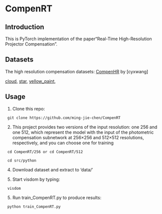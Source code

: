 # CompenRT
## Introduction
This is PyTorch implementation of the paper“Real-Time High-Resolution Projector Compensation”.

        
## Datasets
The high resolution compensation datasets:
[CompenHR](https://github.com/cyxwang/CompenHR/tree/main?tab=readme-ov-file#datasets) by [cyxwang]  

[cloud](https://drive.google.com/drive/folders/1ZRQgqKLQYdgaKeW8OsRLaNIbMlgyzZ-_?usp=drive_link),
[star](https://drive.google.com/drive/folders/17LYyJDYeQR8xsGAIzlXv5LKLFdro6J7r?usp=drive_link),
[yellow_paint](https://drive.google.com/drive/folders/1vwjYbXn92-7b8qdSpD8QL12Et3DR4vOo?usp=drive_link),

## Usage
   1. Clone this repo:
  
     git clone https://github.com/ming-jie-chen/CompenRT
     
   2. This project provides two versions of the input resolution: one 256 and one 512, which represent the model with the input of the photometric compensation subnetwork at 256×256 and 512×512 resolutions, 
      respectively, and you can choose one for training
      
     cd CompenRT/256 or cd CompenRT/512
     
     cd src/python  
     
   4. Download dataset and extract to ‘data/’
     
   5. Start visdom by typing:
      
     visdom

   5. Run train_CompenRT.py to produce results:
      
     python train_CompenRT.py
